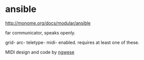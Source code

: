 # ansible

http://monome.org/docs/modular/ansible

far communicator, speaks openly.

grid- arc- teletype- midi- enabled. requires at least one of these.


MIDI design and code by [ngwese](https://github.com/ngwese)